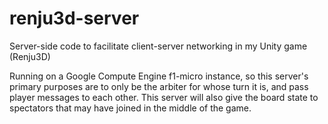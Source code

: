 # renju3d-server
Server-side code to facilitate client-server networking in my Unity game (Renju3D)

Running on a Google Compute Engine f1-micro instance, so this server's primary purposes are to only be the arbiter for whose turn it is, and pass player messages to each other. This server will also give the board state to spectators that may have joined in the middle of the game.
